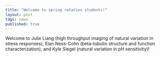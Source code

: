 ```yaml
---
title: "Welcome to spring rotation students!"
layout: post
tags: news
published: true
---
```


Welcome to Julie Liang (high throughput imaging of natural variation in stress responses), Elan Ness-Cohn (beta-tubulin structure and function characterization), and Kyle Siegel (natural variation in pH sensitivity)! 